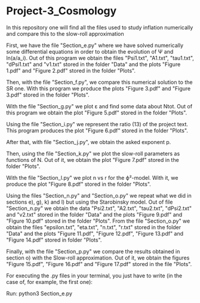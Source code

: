 # Project-3_Cosmology

In this repository one will find all the files used to study inflation numerically and compare this to the slow-roll approximation

First, we have the file "Section_e.py" where we have solved numerically some differential equations in order to obtain the evolution of Ѱ and ln(a/a_i). Out of this program we obtain the files "Psi1.txt", "A1.txt", "tau1.txt", "dPsi1.txt" and "v1.txt" stored in the folder "Data" and the plots "Figure 1.pdf" and "Figure 2.pdf" stored in the folder "Plots".


Then, with the file "Section_f.py", we compare this numerical solution to the SR one. With this program we produce the plots "Figure 3.pdf" and "Figure 3.pdf" stored in the folder "Plots".


With the file "Section_g.py" we plot ε and find some data about Ntot. Out of this program we obtain the plot "Figure 5.pdf" stored in the folder "Plots".

Using the file "Section_i.py" we represent the ratio (13) of the project text. This program produces the plot "Figure 6.pdf" stored in the folder "Plots".

After that, with file "Section_j.py", we obtain the asked exponent p.

Then, using the file "Section_k.py" we plot the slow-roll parameters as functions of N. Out of it, we obtain the plot "Figure 7.pdf" stored in the folder "Plots".

With the file "Section_l.py" we plot n vs r for the ϕ²-model. With it, we produce the plot "Figure 8.pdf" stored in the folder "Plots".

Using the files "Section_n.py" and "Section_o.py" we repeat what we did in sections e), g), k) and l) but using the Starobinsky model. Out of file "Section_n.py" we obtain the data "Psi2.txt", "A2.txt", "tau2.txt", "dPsi2.txt" and "v2.txt" stored in the folder "Data" and the plots "Figure 9.pdf" and "Figure 10.pdf" stored in the folder "Plots". From the file "Section_o.py" we obtain the files "epsilon.txt", "eta.txt", "n.txt", "r.txt" stored in the folder "Data" and the plots "Figure 11.pdf", "Figure 12.pdf", "Figure 13.pdf" and "Figure 14.pdf" stored in folder "Plots". 

Finally, with the file "Section_p.py" we compare the results obtained in section o) with the Slow-roll approximation. Out of it, we obtain the figures "Figure 15.pdf", "Figure 16.pdf" and "Figure 17.pdf" stored in the file "Plots".

For executing the .py files in your terminal, you just have to write (in the case of, for example, the first one):

Run: python3 Section_e.py
